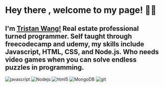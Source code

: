 # Hey there , welcome to my page! 👋👋
## I'm [Tristan Wang!](https://www.linkedin.com/in/tristan-wang-4339a896/) Real estate professional turned programmer. Self taught through freecodecamp and udemy, my skills include Javascript, HTML, CSS, and Node.js. Who needs video games when you can solve endless puzzles in programming. 

<p>
<img alt="javascript" src="https://img.shields.io/badge/-Javascript-F05032?style=flat-square&logo=git&logoColor=white" />
  <img alt="Nodejs" src="https://img.shields.io/badge/-Nodejs-43853d?style=flat-square&logo=Node.js&logoColor=white" />
  <img alt="html5" src="https://img.shields.io/badge/-HTML5-E34F26?style=flat-square&logo=html5&logoColor=white" />
  <img alt="MongoDB" src="https://img.shields.io/badge/-MongoDB-13aa52?style=flat-square&logo=mongodb&logoColor=white" />
  <img alt="git" src="https://img.shields.io/badge/-Git-F05032?style=flat-square&logo=git&logoColor=white" />
  
  </p>
